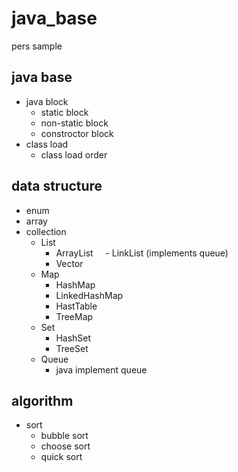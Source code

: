 # java_base
 pers sample
## java base 
 - java block 
   - static block  
   - non-static block  
   - constroctor block   
 - class load
   - class load order
## data structure 
 - enum
 - array
 - collection
   - List
     - ArrayList
     - LinkList  (implements queue)
     - Vector
   - Map
     - HashMap
     - LinkedHashMap
     - HastTable
     - TreeMap
   - Set
     - HashSet
     - TreeSet
   - Queue
     - java implement queue

## algorithm
- sort
   - bubble sort
   - choose sort
   - quick sort


